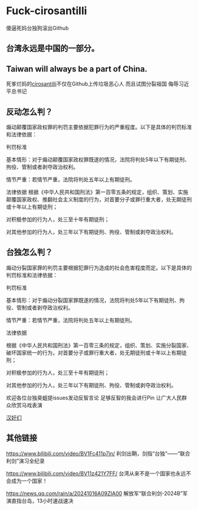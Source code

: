 # Fuck-cirosantilli
傻逼死妈台独狗滚出Github

## 台湾永远是中国的一部分。

## Taiwan will always be a part of China.

死爹烂妈的[cirosantilli](https://github.com/cirosantilli)不仅在Github上传垃圾恶心人 而且试图分裂祖国 侮辱习近平总书记

## 反动怎么判？

煽动颠覆国家政权罪的判罚主要依据犯罪行为的严重程度。以下是具体的判罚标准和法律依据：

判罚标准

基本情形：对于煽动颠覆国家政权罪既遂的情况，法院将判处5年以下有期徒刑、拘役、管制或者剥夺政治权利。

情节严重：若情节严重，法院将判处五年以上有期徒刑。

法律依据
根据《中华人民共和国刑法》第一百零五条的规定，组织、策划、实施颠覆国家政权、推翻社会主义制度的行为，对首要分子或罪行重大者，处无期徒刑或十年以上有期徒刑；

对积极参加的行为人，处三至十年有期徒刑；

对其他参加的行为人，处三年以下有期徒刑、拘役、管制或剥夺政治权利。

## 台独怎么判？

煽动分裂国家罪的判罚主要根据犯罪行为造成的社会危害程度而定。以下是具体的判罚标准和法律依据：

判罚标准

基本情形：对于煽动分裂国家罪既遂的情况，法院将判处5年以下有期徒刑、拘役、管制或者剥夺政治权利。

情节严重：若情节严重，法院将判处五年以上有期徒刑。

法律依据

根据《中华人民共和国刑法》第一百零三条的规定，组织、策划、实施分裂国家、破坏国家统一的行为，对首要分子或罪行重大者，处无期徒刑或十年以上有期徒刑；

对积极参加的行为人，处三至十年有期徒刑；

对其他参加的行为人，处三年以下有期徒刑、拘役、管制或剥夺政治权利。

欢迎各位台独臭蛆提issues发动反智言论 足够反智的我会进行Pin 让广大人民群众欣赏马戏表演

[汉奸们](./汉奸/hj.md)

## 其他链接

https://www.bilibili.com/video/BV1Fc411p7jn/     利剑出鞘，剑指“台独”——“联合利剑”演习全纪录

https://www.bilibili.com/video/BV11z421Y7FF/     台湾从来不是一个国家也永远不会成为一个国家！

https://news.qq.com/rain/a/20241016A09ZIA00      解放军“联合利剑-2024B”军演直指台岛，13小时速战速决
